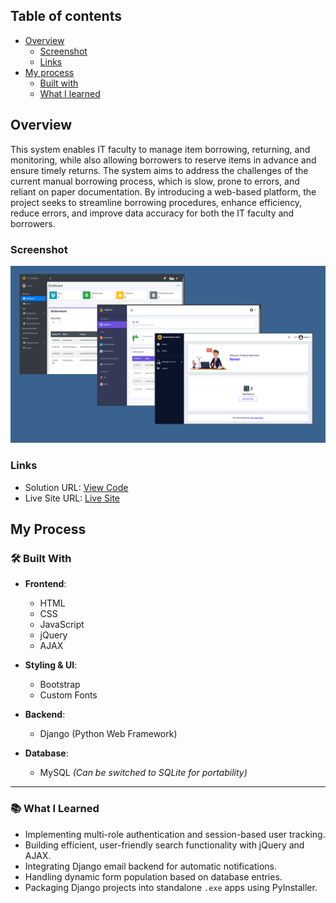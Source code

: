 ## Table of contents

- [Overview](#overview)
  - [Screenshot](#screenshot)
  - [Links](#links)
- [My process](#my-process)
  - [Built with](#built-with)
  - [What I learned](#what-i-learned)


## Overview

This system enables IT faculty to manage item borrowing, returning, and monitoring, while also allowing borrowers to reserve items in advance and ensure timely returns. The system aims to address the challenges of the current manual borrowing process, which is slow, prone to errors, and reliant on paper documentation. By introducing a web-based platform, the project seeks to streamline borrowing procedures, enhance efficiency, reduce errors, and improve data accuracy for both the IT faculty and borrowers.

### Screenshot

![](./borrowing.png)

### Links

- Solution URL: [View Code](https://github.com/Ramelzkie96/pixify-image.git)
- Live Site URL: [Live Site](https://borrowingitem.pythonanywhere.com/login/)

## My Process


### 🛠 Built With

- **Frontend**:  
  - HTML  
  - CSS  
  - JavaScript  
  - jQuery  
  - AJAX  

- **Styling & UI**:  
  - Bootstrap  
  - Custom Fonts  

- **Backend**:  
  - Django (Python Web Framework)

- **Database**:  
  - MySQL *(Can be switched to SQLite for portability)*

---

### 📚 What I Learned

- Implementing multi-role authentication and session-based user tracking.
- Building efficient, user-friendly search functionality with jQuery and AJAX.
- Integrating Django email backend for automatic notifications.
- Handling dynamic form population based on database entries.
- Packaging Django projects into standalone `.exe` apps using PyInstaller.

